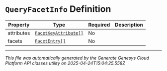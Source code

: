 # `QueryFacetInfo` Definition

| Property | Type | Required | Description |
|----------|------|----------|-------------|
| attributes | [`FacetKeyAttribute[]`](facetkeyattribute-definition.md) | No |  |
| facets | [`FacetEntry[]`](facetentry-definition.md) | No |  |

---

*This file was automatically generated by the Generate Genesys Cloud Platform API classes utility on 2025-04-24T15:04:25.558Z*